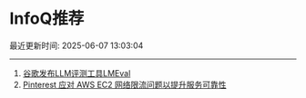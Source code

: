 # InfoQ推荐

最近更新时间: 2025-06-07 13:03:04

--- 
1. [谷歌发布LLM评测工具LMEval](https://www.infoq.cn/article/j28lozxmymI38Xbkysmv) 
2. [Pinterest 应对 AWS EC2 网络限流问题以提升服务可靠性](https://www.infoq.cn/article/99ZKxeRx1kpDf69Id8om) 
